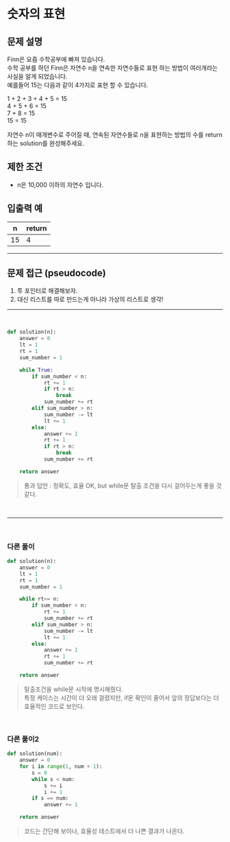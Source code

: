 # 숫자의 표현

## 문제 설명

Finn은 요즘 수학공부에 빠져 있습니다.<br>
수학 공부를 하던 Finn은 자연수 n을 연속한 자연수들로 표현 하는 방법이 여러개라는 사실을 알게 되었습니다.<br>
예를들어 15는 다음과 같이 4가지로 표현 할 수 있습니다.<br>

1 + 2 + 3 + 4 + 5 = 15<br>
4 + 5 + 6 = 15<br>
7 + 8 = 15<br>
15 = 15<br>

자연수 n이 매개변수로 주어질 때, 연속된 자연수들로 n을 표현하는 방법의 수를 return하는 solution를 완성해주세요.

## 제한 조건

- n은 10,000 이하의 자연수 입니다.

## 입출력 예

|n|return|
|---|---|
|15|4|

---

## 문제 접근 (pseudocode)
1. 투 포인터로 해결해보자.
2. 대신 리스트를 따로 만드는게 아니라 가상의 리스트로 생각!

---

<br>

```python
def solution(n):
    answer = 0
    lt = 1
    rt = 1
    sum_number = 1

    while True:
        if sum_number < n:
            rt += 1
            if rt > n:
                break
            sum_number += rt
        elif sum_number > n:
            sum_number -= lt
            lt += 1
        else:
            answer += 1
            rt += 1
            if rt > n:
                break
            sum_number += rt

    return answer
```
> 통과 답안 : 정확도, 효율 OK, but while문 탈출 조건을 다시 걸어두는게 좋을 것 같다.

<br>

---
<br>

### 다른 풀이

```python
def solution(n):
    answer = 0
    lt = 1
    rt = 1
    sum_number = 1

    while rt<= n:
        if sum_number < n:
            rt += 1
            sum_number += rt
        elif sum_number > n:
            sum_number -= lt
            lt += 1
        else:
            answer += 1
            rt += 1
            sum_number += rt

    return answer
```
> 탈출조건을 while문 시작에 명시해줬다.<br>
> 특정 케이스는 시간이 더 오래 걸렸지만, if문 확인이 줄어서 앞의 정답보다는 더 효율적인 코드로 보인다.

<br>

### 다른 풀이2

```python
def solution(num):
    answer = 0
    for i in range(1, num + 1):
        s = 0
        while s < num:
            s += i
            i += 1
        if s == num:
            answer += 1

    return answer
```
> 코드는 간단해 보이나, 효율성 테스트에서 더 나쁜 결과가 나온다.